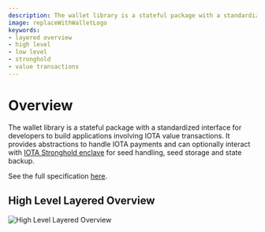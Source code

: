 ```yaml
---
description: The wallet library is a stateful package with a standardized interface for developers to build applications involving IOTA value transactions.
image: replaceWithWalletLogo
keywords:
- layered overview
- high level
- low level
- stronghold
- value transactions
---
```

# Overview

The wallet library is a stateful package with a standardized interface for developers to build applications involving IOTA value transactions. It provides abstractions to handle IOTA payments and can optionally interact with [IOTA Stronghold enclave](https://github.com/iotaledger/stronghold.rs/) for seed handling, seed storage and state backup. 

See the full specification [here](https://github.com/iotaledger/wallet.rs/blob/dev/specs/wallet-ENGINEERING-SPEC-0000.md).

## High Level Layered Overview
![High Level Layered Overview](/img/overview/iota_layers_overview.svg)